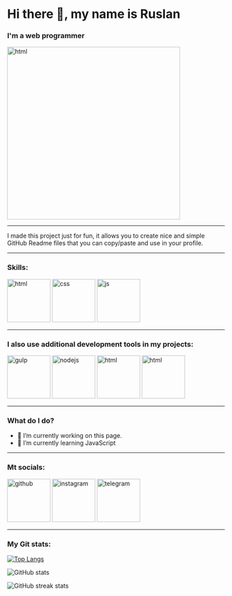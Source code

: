 # Hi there 👋, my name is Ruslan
### I'm a web programmer
<img src='https://i.pinimg.com/originals/54/e3/7d/54e37d8074ebcde1d96c77d7b2a7f310.gif' alt='html' height='400'>

___
I made this project just for fun, it allows you to create nice and simple GitHub Readme files that you can copy/paste and use in your profile.
___
### Skills:

<img src='https://cdn.icon-icons.com/icons2/2107/PNG/512/file_type_html_icon_130541.png' alt='html' height='100'> <img src='https://cdn.icon-icons.com/icons2/2107/PNG/512/file_type_css_icon_130661.png' alt='css' height='100'> <img src='https://cdn.icon-icons.com/icons2/2107/PNG/512/file_type_js_official_icon_130509.png' alt='js' height='100'>

___

### I also use additional development tools in my projects:

<img src='https://cdn.icon-icons.com/icons2/2107/PNG/512/file_type_gulp_icon_130557.png' alt='gulp' height='100'> <img src='https://cdn.icon-icons.com/icons2/2107/PNG/512/file_type_node_icon_130301.png' alt='nodejs' height='100'> <img src='https://cdn.icon-icons.com/icons2/2699/PNG/512/figma_logo_icon_170157.png' alt='html' height='100'> <img src='https://cdn.icon-icons.com/icons2/2107/PNG/512/file_type_sass_icon_130182.png' alt='html' height='100'>


___

### What do I do?

- 🔭 I’m currently working on this page. 
- 🌱 I’m currently learning JavaScript 

___
### Mt socials:
[<img src='https://cdn.icon-icons.com/icons2/2107/PNG/512/file_type_git_icon_130581.png' alt='github' height='100'>](https://github.com/Dorkads) 
[<img src='https://cdn.icon-icons.com/icons2/836/PNG/512/Instagram_icon-icons.com_66804.png' alt='instagram' height='100'>](https://www.instagram.com/rutibais/)  [<img src='https://cdn.icon-icons.com/icons2/923/PNG/256/telegram_icon-icons.com_72055.png' alt='telegram' height='100'>](https://t.me/rutibais)
___

### My Git stats:
[![Top Langs](https://github-readme-stats.vercel.app/api/top-langs/?username=Dorkads)](https://github.com/anuraghazra/github-readme-stats)

![GitHub stats](https://github-readme-stats.vercel.app/api?username=Dorkads&show_icons=true)  

![GitHub streak stats](https://streak-stats.demolab.com/?user=Dorkads)
